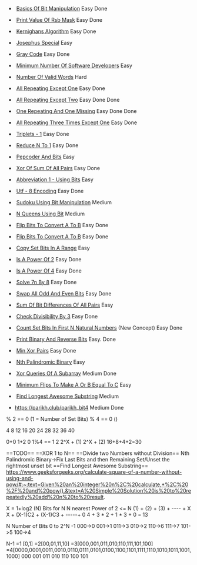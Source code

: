 -  [Basics Of Bit Manipulation](https://www.pepcoding.com/resources/data-structures-and-algorithms-in-java-levelup/bit-manipulation/basics-of-bit-official/ojquestion) Easy                                                                                     Done
    
-  [Print Value Of Rsb Mask](https://www.pepcoding.com/resources/data-structures-and-algorithms-in-java-levelup/bit-manipulation/print-value-of-rsb-mask-official/ojquestion) Easy                                                                                        Done
    
-  [Kernighans Algorithm](https://www.pepcoding.com/resources/data-structures-and-algorithms-in-java-levelup/bit-manipulation/kernighans-algo-official/ojquestion) Easy                                                                                             Done
    
-  [Josephus Special](https://www.pepcoding.com/resources/data-structures-and-algorithms-in-java-levelup/bit-manipulation/josephus-special-official/ojquestion) Easy
    
-  [Gray Code](https://www.pepcoding.com/resources/data-structures-and-algorithms-in-java-levelup/bit-manipulation/gray-code/ojquestion) Easy                                                                                                                Done
    
-  [Minimum Number Of Software Developers](https://www.pepcoding.com/resources/data-structures-and-algorithms-in-java-levelup/bit-manipulation/minimum-number-of-software-developers-official/ojquestion) Easy
    
-  [Number Of Valid Words](https://www.pepcoding.com/resources/data-structures-and-algorithms-in-java-levelup/bit-manipulation/number-of-valid-words-official/ojquestion) Hard
    
-  [All Repeating Except One](https://www.pepcoding.com/resources/data-structures-and-algorithms-in-java-levelup/bit-manipulation/all-repeating-except-one-official/ojquestion) Easy                                                                                      Done
    
-  [All Repeating Except Two](https://www.pepcoding.com/resources/data-structures-and-algorithms-in-java-levelup/bit-manipulation/all-repeating-except-two-official/ojquestion) Easy               Done                                                             Done
    
-  [One Repeating And One Missing](https://www.pepcoding.com/resources/data-structures-and-algorithms-in-java-levelup/bit-manipulation/one-repeating-and-one-missing-official/ojquestion) Easy        Done                                                        Done
    
-  [All Repeating Three Times Except One](https://www.pepcoding.com/resources/data-structures-and-algorithms-in-java-levelup/bit-manipulation/all-repeating-three-times-except-one-official/ojquestion) Easy      Done
    
-  [Triplets - 1](https://www.pepcoding.com/resources/data-structures-and-algorithms-in-java-levelup/bit-manipulation/triplets-1-official/ojquestion) Easy                                                                           Done   
    
-  [Reduce N To 1](https://www.pepcoding.com/resources/data-structures-and-algorithms-in-java-levelup/bit-manipulation/reduce-n-to-1-official/ojquestion) Easy           Done
    
-  [Pepcoder And Bits](https://www.pepcoding.com/resources/data-structures-and-algorithms-in-java-levelup/bit-manipulation/pepcoder-and-bits-official/ojquestion) Easy
    
-  [Xor Of Sum Of All Pairs](https://www.pepcoding.com/resources/data-structures-and-algorithms-in-java-levelup/bit-manipulation/xor-sum-pair-official/ojquestion) Easy                       Done
    
-  [Abbreviation 1 - Using Bits](https://www.pepcoding.com/resources/data-structures-and-algorithms-in-java-levelup/bit-manipulation/abrreviation1-using-bits-official/ojquestion) Easy
    
-  [Utf - 8 Encoding](https://www.pepcoding.com/resources/data-structures-and-algorithms-in-java-levelup/bit-manipulation/utf-8-encoding-official/ojquestion) Easy       Done
    
-  [Sudoku Using Bit Manipulation](https://www.pepcoding.com/resources/data-structures-and-algorithms-in-java-levelup/bit-manipulation/sudoku-using-bit-manipulation-official/ojquestion) Medium
    
-  [N Queens Using Bit](https://www.pepcoding.com/resources/data-structures-and-algorithms-in-java-levelup/bit-manipulation/nqueens-using-bits-official/ojquestion) Medium
    
-  [Flip Bits To Convert A To B](https://www.pepcoding.com/resources/data-structures-and-algorithms-in-java-levelup/bit-manipulation/flip-bits-to-convert-a-to-b-official/ojquestion) Easy                                                                                   Done
    
-  [Flip Bits To Convert A To B](https://www.pepcoding.com/resources/data-structures-and-algorithms-in-java-levelup/bit-manipulation/flip-bits-to-convert-a-to-b-official/ojquestion) Easy                                                                                  Done
    
-  [Copy Set Bits In A Range](https://www.pepcoding.com/resources/data-structures-and-algorithms-in-java-levelup/bit-manipulation/copy-set-bits-in-a-range-official/ojquestion) Easy
    
-  [Is A Power Of 2](https://www.pepcoding.com/resources/data-structures-and-algorithms-in-java-levelup/bit-manipulation/is-a-power-of-2-official/ojquestion) Easy                Done
    
-  [Is A Power Of 4](https://www.pepcoding.com/resources/data-structures-and-algorithms-in-java-levelup/bit-manipulation/is-a-power-of-4/ojquestion) Easy               Done
     
-  [Solve 7n By 8](https://www.pepcoding.com/resources/data-structures-and-algorithms-in-java-levelup/bit-manipulation/solve-7nby8-official/ojquestion) Easy                 Done
    
-  [Swap All Odd And Even Bits](https://www.pepcoding.com/resources/data-structures-and-algorithms-in-java-levelup/bit-manipulation/swap-all-odd-and-even-bits-official/ojquestion) Easy  Done
    
-  [Sum Of Bit Differences Of All Pairs](https://www.pepcoding.com/resources/data-structures-and-algorithms-in-java-levelup/bit-manipulation/sum-of-bit-differences-of-all-pairs-official/ojquestion) Easy
    
-  [Check Divisibility By 3](https://www.pepcoding.com/resources/data-structures-and-algorithms-in-java-levelup/bit-manipulation/check-divisibility-by-3-official/ojquestion) Easy        Done                                
    
-  [Count Set Bits In First N Natural Numbers](https://www.pepcoding.com/resources/data-structures-and-algorithms-in-java-levelup/bit-manipulation/count-setbits-in-first-n-natural-numbers-official/ojquestion) (New Concept) Easy             Done
    
-  [Print Binary And Reverse Bits](https://www.pepcoding.com/resources/data-structures-and-algorithms-in-java-levelup/bit-manipulation/print-binary-and-reverse-bits-official/ojquestion) Easy. Done
    
-  [Min Xor Pairs](https://www.pepcoding.com/resources/data-structures-and-algorithms-in-java-levelup/bit-manipulation/min-xor-pairs-official/ojquestion) Easy            Done
    
-  [Nth Palindromic Binary](https://www.pepcoding.com/resources/data-structures-and-algorithms-in-java-levelup/bit-manipulation/nth-palindromic-binary-official/ojquestion) Easy
    
-  [Xor Queries Of A Subarray](https://www.pepcoding.com/resources/data-structures-and-algorithms-in-java-levelup/bit-manipulation/bit-manipulation-xor-qs/ojquestion) Medium           Done
    
-  [Minimum Flips To Make A Or B Equal To C](https://www.pepcoding.com/resources/data-structures-and-algorithms-in-java-levelup/bit-manipulation/minimum-flips-abc/ojquestion) Easy
    
-  [Find Longest Awesome Substring](https://www.pepcoding.com/resources/data-structures-and-algorithms-in-java-levelup/bit-manipulation/find-longest-awesome-substring/ojquestion) Medium
- https://parikh.club/parikh_bit4 Medium         Done


% 2 == 0 (1 =  Number of Set Bits)
% 4 == 0 ()

4 8 12 16 20 24 28 32 36 40


0+0
1+2
0 
1%4 == 1
2
2^X + (1)
2^X + (2)
16+8+4+2=30


==TODO==
==XOR 1 to N==
==Divide two Numbers without Division==
Nth Palindromic Binary->Fix Last Bits and then Remaining
Set/Unset the rightmost unset bit
==Find Longest Awesome Substring==
https://www.geeksforgeeks.org/calculate-square-of-a-number-without-using-and-pow/#:~:text=Given%20an%20integer%20n%2C%20calculate,*%2C%20%2F%20and%20pow().&text=A%20Simple%20Solution%20is%20to%20repeatedly%20add%20n%20to%20result.




X = 1+log2 (N) Bits for N 
N nearest Power of 2 <= N 
(1) + (2) + (3) + ---- + X 
X + (X-1)C2 + (X-1)C3 + -----+ 0
4 + 3 * 2 + 1 * 3 + 0 = 13



N Number of Bits
0 to 2^N -1 
000->0
001->1
011->3
010->2
110->6
111->7
101->5
100->4


N-1
=1 [0,1]
=2[00,01,11,10]
=3[000,001,011,010,110,111,101,100]
=4[0000,0001,0011,0010,0110,0111,0101,0100,1100,1101,1111,1110,1010,1011,1001,1000]
000
001
011
010
110
100
101


